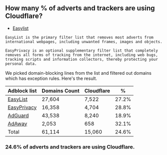 ## How many % of adverts and trackers are using Cloudflare?


- [Easylist](https://web.archive.org/web/20210516110248/https://easylist.to/)
```
EasyList is the primary filter list that removes most adverts from international webpages, including unwanted frames, images and objects.

EasyPrivacy is an optional supplementary filter list that completely removes all forms of tracking from the internet, including web bugs, tracking scripts and information collectors, thereby protecting your personal data.
```


We picked domain-blocking lines from the list and filtered out domains which has exception rules.
Here's the result.


| Adblock list | Domains Count | Cloudflare | % |
| --- | --- | --- | --- |
| [EasyList](https://easylist.to/easylist/easylist.txt) | 27,604 | 7,522 | 27.2% |
| [EasyPrivacy](https://easylist.to/easylist/easyprivacy.txt) | 16,358 | 4,704 | 28.8% |
| [AdGuard](https://adguardteam.github.io/AdGuardSDNSFilter/Filters/filter.txt) | 43,538 | 8,240 | 18.9% |
| [AdAway](https://raw.githubusercontent.com/AdAway/adaway.github.io/master/hosts.txt) | 2,053 | 658 | 32.1% |
| Total | 61,114 | 15,060 | 24.6% |


### 24.6% of adverts and trackers are using Cloudflare.